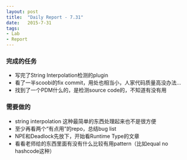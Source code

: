 ```yaml
---
layout: post
title:  "Daily Report - 7.31"
date:   2015-7-31
tags:
- Lab
- Report
---
```


### 完成的任务
* 写完了String Interpolation检测的plugin
* 看了一半scoobi的fix commit，用处也相当小，人家代码质量高没办法...
* 找到了一个PDM什么的，是检测source code的，不知道有没有用


### 需要做的
* string interpolation 这种最简单的东西处理起来也不是很方便
* 至少再看两个“有点用”的repo，总结bug list
* NPE和Deadlock先放下，开始看Runtime Type的文章
* 看看老师给的东西里面有没有什么比较有用pattern（比如equal no hashcode这种）


